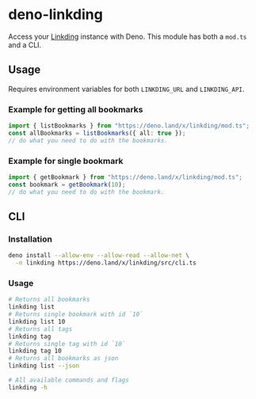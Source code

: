# deno-linkding

Access your [Linkding](https://github.com/sissbruecker/linkding) instance with Deno.
This module has both a `mod.ts` and a CLI.

## Usage

Requires environment variables for both `LINKDING_URL` and `LINKDING_API`.

### Example for getting all bookmarks

```ts
import { listBookmarks } from "https://deno.land/x/linkding/mod.ts";
const allBookmarks = listBookmarks({ all: true });
// do what you need to do with the bookmarks.
```

### Example for single bookmark

```ts
import { getBookmark } from "https://deno.land/x/linkding/mod.ts";
const bookmark = getBookmark(10);
// do what you need to do with the bookmark.
```

## CLI

### Installation

```sh
deno install --allow-env --allow-read --allow-net \
  -n linkding https://deno.land/x/linkding/src/cli.ts
```

### Usage

```sh
# Returns all bookmarks
linkding list
# Returns single bookmark with id `10`
linkding list 10
# Returns all tags
linkding tag
# Returns single tag with id `10`
linkding tag 10
# Returns all bookmarks as json
linkding list --json

# All available commands and flags
linkding -h
```
